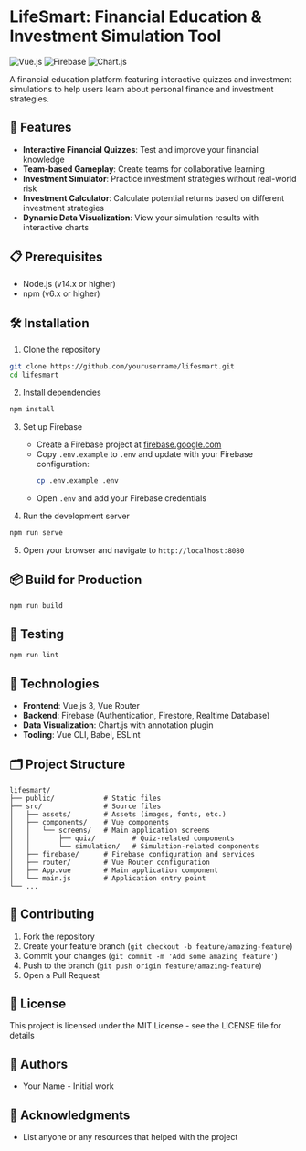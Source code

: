 # LifeSmart: Financial Education & Investment Simulation Tool

![Vue.js](https://img.shields.io/badge/Vue.js-3.2.13-4FC08D?style=flat&logo=vue.js&logoColor=white)
![Firebase](https://img.shields.io/badge/Firebase-10.13.1-FFCA28?style=flat&logo=firebase&logoColor=white)
![Chart.js](https://img.shields.io/badge/Chart.js-4.4.4-FF6384?style=flat&logo=chart.js&logoColor=white)

A financial education platform featuring interactive quizzes and investment simulations to help users learn about personal finance and investment strategies.

## 🚀 Features

- **Interactive Financial Quizzes**: Test and improve your financial knowledge
- **Team-based Gameplay**: Create teams for collaborative learning
- **Investment Simulator**: Practice investment strategies without real-world risk
- **Investment Calculator**: Calculate potential returns based on different investment strategies
- **Dynamic Data Visualization**: View your simulation results with interactive charts

## 📋 Prerequisites

- Node.js (v14.x or higher)
- npm (v6.x or higher)

## 🛠️ Installation

1. Clone the repository
```bash
git clone https://github.com/yourusername/lifesmart.git
cd lifesmart
```

2. Install dependencies
```bash
npm install
```

3. Set up Firebase
   - Create a Firebase project at [firebase.google.com](https://firebase.google.com)
   - Copy `.env.example` to `.env` and update with your Firebase configuration:
     ```bash
     cp .env.example .env
     ```
   - Open `.env` and add your Firebase credentials

4. Run the development server
```bash
npm run serve
```

5. Open your browser and navigate to `http://localhost:8080`

## 📦 Build for Production

```bash
npm run build
```

## 🧪 Testing

```bash
npm run lint
```

## 🔧 Technologies

- **Frontend**: Vue.js 3, Vue Router
- **Backend**: Firebase (Authentication, Firestore, Realtime Database)
- **Data Visualization**: Chart.js with annotation plugin
- **Tooling**: Vue CLI, Babel, ESLint

## 🗂️ Project Structure

```
lifesmart/
├── public/            # Static files
├── src/               # Source files
│   ├── assets/        # Assets (images, fonts, etc.)
│   ├── components/    # Vue components
│   │   └── screens/   # Main application screens
│   │       ├── quiz/         # Quiz-related components
│   │       └── simulation/   # Simulation-related components
│   ├── firebase/      # Firebase configuration and services
│   ├── router/        # Vue Router configuration
│   ├── App.vue        # Main application component
│   └── main.js        # Application entry point
└── ...
```

## 🤝 Contributing

1. Fork the repository
2. Create your feature branch (`git checkout -b feature/amazing-feature`)
3. Commit your changes (`git commit -m 'Add some amazing feature'`)
4. Push to the branch (`git push origin feature/amazing-feature`)
5. Open a Pull Request

## 📄 License

This project is licensed under the MIT License - see the LICENSE file for details

## 👥 Authors

- Your Name - Initial work

## 🙏 Acknowledgments

- List anyone or any resources that helped with the project


